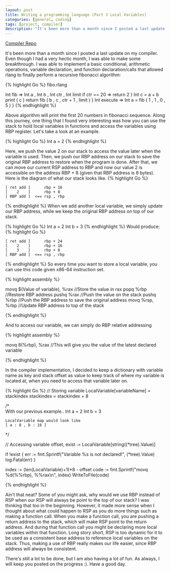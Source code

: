 ```yaml
---
layout: post
title: Writing a programming language (Part 3 Local Variables)
categories: [general, coding]
tags: [project, compiler]
description: "It's been more than a month since I posted a last update on my compiler. Even though I had a very hectic month, I was able to make some breakthrough. I was able to implement a basic conditional, arithmetic operations, variable declaration, and function declaration/calls that allowed rlang to finally perform a recursive fibonacci algorithm:"
---
```

[Compiler Repo](https://github.com/RyanJeon/RyanLang)

It's been more than a month since I posted a last update on my compiler. Even though I had a very hectic month, I was able to make some breakthrough. I was able to implement a basic conditional, arithmetic operations, variable declaration, and function declaration/calls that allowed rlang to finally perform a recursive fibonacci algorithm:

{% highlight Go %}
fibo.rlang

Int fib => Int a , Int b , Int ctr , Int limit
    if ctr == 20 =>
        return 2
    }
    Int c = a + b
    print ( c )
    return fib ( b , c , ctr + 1 , limit )
}
Int execute =>
    Int a = fib ( 1 , 1 , 0 , 5 )
}
{% endhighlight %}

Above algorithm will print the first 20 numbers in fibonacci sequence. Along this journey, one thing that I found very interesting was how you can use the stack to hold local variables in functions and access the variables using RBP register. Let's take a look at an example.

{% highlight Go %}
Int a = 2
{% endhighlight %}

Here, we push the value 2 on our stack to access the value later when the variable is used. Then, we push our RBP address on our stack to save the original RBP address to restore when the program is done. After that, we can move our current RSP address to RBP and now our value 2 is accessible on the address RBP + 8 (given that RBP address is 8 bytes). Here is the diagram of what our stack looks like.
{% highlight Go %}

	[ ret add ]      rbp + 16
	[    2    ]      rbp + 8
	[ RBP add ]  <== rsp , rbp

{% endhighlight %}
When we add another local variable, we simply update our RBP address, while we keep the original RBP address on top of our stack. 

{% highlight Go %}
Int a = 2
Int b = 3
{% endhighlight %}
Would produce:
{% highlight Go %}

	[ ret add ]      rbp + 24
	[    2    ]      rbp + 16
	[    3    ]      rbp + 8
	[ RBP add ]  <== rsp , rbp

{% endhighlight %}
So every time you want to store a local variable, you can use this code given x86-64 instruction set.  

{% highlight assembly %}

movq	$(Value of variable), %rax 		   //Store the value in rax
popq	%rbp					   //Restore RBP address
pushq	%rax					   //Push the value on the stack
pushq	%rbp					   //Push the RBP address to save the original address
movq	%rsp, %rbp				   //Update RBP address to top of the stack

{% endhighlight %}

And to access our variable, we can simply do RBP relative addressing

{% highlight assembly %}

movq	8(%rbp), %rax		//This will give you the value of the latest declared  variable

{% endhighlight %}

In the compiler implementation, I decided to keep a dictionary with variable name as key and stack offset as value to keep track of where my variable is located at, when you need to access that variable later on.

{% highlight Go %}
// Storing variable
LocalVariable[variableName] = stackindex
stackindex = stackindex + 8

/*	
	With our previous example..
	Int a = 2
	Int b = 3

	LocalVariable map would look like
	[ a : 8 , b : 16 ]
*/

// Accessing variable
offset, exist := LocalVariable[string((*tree).Value)]

if !exist {
	err := fmt.Sprintf("Variable %s is not declared!", (*tree).Value)
	log.Fatal(err)
}

index := (len(LocalVariable)+1)*8 - offset
code := fmt.Sprintf("movq	%d(%%rbp), %%rax\n", index)
WriteToFile(code)

{% endhighlight %}

Ain't that neat? Some of you might ask, why would we use RBP instead of RSP when our RSP will always be point to the top of our stack? I was thinking that too in the beginning. However, it made more sense when I thought about what could happen to RSP as you do more things such as making a function call. When you make a function call, you are pushing a return address to the stack, which will make RSP point to the return address. And during that function call you might be declaring more local variables within that function. Long story short, RSP is too dynamic for it to be used as a consistent base address to reference local variables on the stack. Thus, making a use of RBP really makes our life easier, since RBP address will always be consistent.

There's still a lot to be done, but I am also having a lot of fun. As always, I will keep you posted on the progress :). Have a good day.
